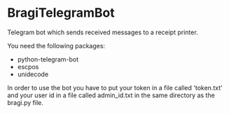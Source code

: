 # BragiTelegramBot
Telegram bot which sends received messages to a receipt printer.

You need the following packages:
- python-telegram-bot
- escpos
- unidecode

In order to use the bot you have to put your token in a file called 'token.txt' and your user id in a file called admin_id.txt in the same directory as the bragi.py file.
